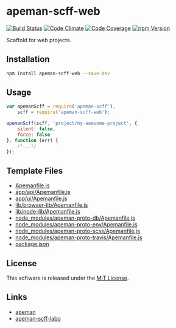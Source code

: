apeman-scff-web
==========

<!---
This file is generated by ape-tmpl. Do not update manually.
--->

<!-- Badge Start -->
<a name="badges"></a>

[![Build Status][bd_travis_shield_url]][bd_travis_url]
[![Code Climate][bd_codeclimate_shield_url]][bd_codeclimate_url]
[![Code Coverage][bd_codeclimate_coverage_shield_url]][bd_codeclimate_url]
[![npm Version][bd_npm_shield_url]][bd_npm_url]

[bd_repo_url]: https://github.com/apeman-scff-labo/apeman-scff-web
[bd_travis_url]: http://travis-ci.org/apeman-scff-labo/apeman-scff-web
[bd_travis_shield_url]: http://img.shields.io/travis/apeman-scff-labo/apeman-scff-web.svg?style=flat
[bd_license_url]: https://github.com/apeman-scff-labo/apeman-scff-web/blob/master/LICENSE
[bd_codeclimate_url]: http://codeclimate.com/github/apeman-scff-labo/apeman-scff-web
[bd_codeclimate_shield_url]: http://img.shields.io/codeclimate/github/apeman-scff-labo/apeman-scff-web.svg?style=flat
[bd_codeclimate_coverage_shield_url]: http://img.shields.io/codeclimate/coverage/github/apeman-scff-labo/apeman-scff-web.svg?style=flat
[bd_gemnasium_url]: https://gemnasium.com/apeman-scff-labo/apeman-scff-web
[bd_gemnasium_shield_url]: https://gemnasium.com/apeman-scff-labo/apeman-scff-web.svg
[bd_npm_url]: http://www.npmjs.org/package/apeman-scff-web
[bd_npm_shield_url]: http://img.shields.io/npm/v/apeman-scff-web.svg?style=flat
[bd_bower_badge_url]: https://img.shields.io/bower/v/apeman-scff-web.svg?style=flat

<!-- Badge End -->


<!-- Description Start -->
<a name="description"></a>

Scaffold for web projects.

<!-- Description End -->


<!-- Overview Start -->
<a name="overview"></a>



<!-- Overview End -->


<!-- Sections Start -->
<a name="sections"></a>

<!-- Section from "doc/readme/01.Installation.md.hbs" Start -->

<a name="section-doc-readme-01-installation-md"></a>
Installation
-----

```bash
npm install apeman-scff-web --save-dev
```


<!-- Section from "doc/readme/01.Installation.md.hbs" End -->

<!-- Section from "doc/readme/02.Usage.md.hbs" Start -->

<a name="section-doc-readme-02-usage-md"></a>
Usage
---------

```javascript
var apemanScff = require('apeman-scff'),
    scff = require('apeman-scff-web');

apemanScff(scff, 'project/my-awesome-project', {
    silent: false,
    force: false
}, function (err) {
    /*...*/
});

```


<!-- Section from "doc/readme/02.Usage.md.hbs" End -->

<!-- Section from "doc/readme/03.Templates.md.hbs" Start -->

<a name="section-doc-readme-03-templates-md"></a>
Template Files
--------------

+ [Apemanfile.js](asset/tmpl/Apemanfile.js.tmpl)
+ [app/api/Apemanfile.js](asset/tmpl/app/api/Apemanfile.js.tmpl)
+ [app/ui/Apemanfile.js](asset/tmpl/app/ui/Apemanfile.js.tmpl)
+ [lib/browser-lib/Apemanfile.js](asset/tmpl/lib/browser-lib/Apemanfile.js.tmpl)
+ [lib/node-lib/Apemanfile.js](asset/tmpl/lib/node-lib/Apemanfile.js.tmpl)
+ [node_modules/apeman-proto-db/Apemanfile.js](asset/tmpl/node_modules/apeman-proto-db/Apemanfile.js.tmpl)
+ [node_modules/apeman-proto-env/Apemanfile.js](asset/tmpl/node_modules/apeman-proto-env/Apemanfile.js.tmpl)
+ [node_modules/apeman-proto-scss/Apemanfile.js](asset/tmpl/node_modules/apeman-proto-scss/Apemanfile.js.tmpl)
+ [node_modules/apeman-proto-travis/Apemanfile.js](asset/tmpl/node_modules/apeman-proto-travis/Apemanfile.js.tmpl)
+ [package.json](asset/tmpl/package.json.tmpl)


<!-- Section from "doc/readme/03.Templates.md.hbs" End -->


<!-- Sections Start -->


<!-- LICENSE Start -->
<a name="license"></a>

License
-------
This software is released under the [MIT License](https://github.com/apeman-scff-labo/apeman-scff-web/blob/master/LICENSE).

<!-- LICENSE End -->


<!-- Links Start -->
<a name="links"></a>

Links
------

+ [apeman](https://github.com/apeman-labo/apeman)
+ [apeman-scff-labo](https://github.com/apeman-scff-labo)

<!-- Links End -->
